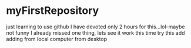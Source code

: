# myFirstRepository
just learning to use github
I have devoted only 2 hours for this...lol-maybe not funny
I already missed one thing, lets see it work this time
try this add
adding from local computer
from desktop
